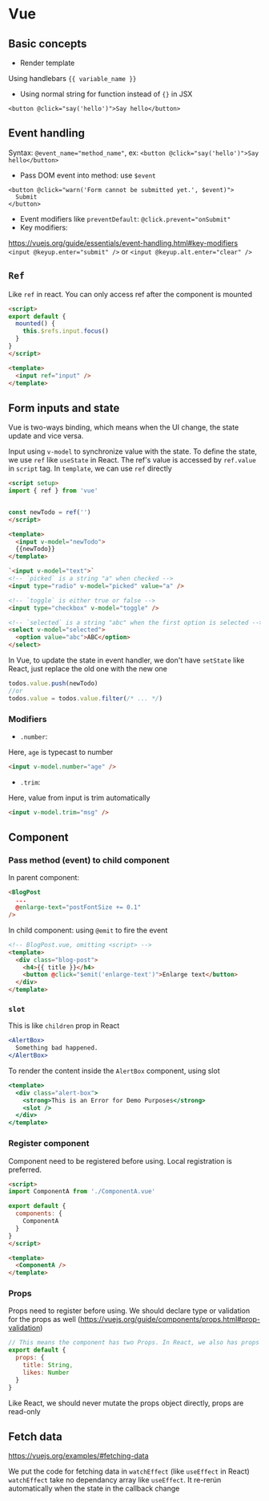 # Vue

## Basic concepts

- Render template

Using handlebars `{{ variable_name }}`

- Using normal string for function instead of `{}` in JSX

```vue
<button @click="say('hello')">Say hello</button>
```

## Event handling

Syntax: `@event_name="method_name"`, ex: `<button @click="say('hello')">Say hello</button>`

- Pass DOM event into method: use `$event`

```
<button @click="warn('Form cannot be submitted yet.', $event)">
  Submit
</button>
```

- Event modifiers like `preventDefault`: `@click.prevent="onSubmit"`
- Key modifiers: 

<https://vuejs.org/guide/essentials/event-handling.html#key-modifiers>
`<input @keyup.enter="submit" />` or `<input @keyup.alt.enter="clear" />`

## `Ref`

Like `ref` in react. You can only access ref after the component is mounted

```html
<script>
export default {
  mounted() {
    this.$refs.input.focus()
  }
}
</script>

<template>
  <input ref="input" />
</template>
```

## Form inputs and state

Vue is two-ways binding, which means when the UI change, the state update and vice versa.

Input using `v-model` to synchronize value with the state. To define the state, we use `ref` like `useState` in React. 
The ref's value is accessed by `ref.value` in `script` tag. In `template`, we can use `ref` directly
```html
<script setup>
import { ref } from 'vue'


const newTodo = ref('')
</script>

<template>
  <input v-model="newTodo">
  {{newTodo}}
</template>
```

```html
`<input v-model="text">`
<!-- `picked` is a string "a" when checked -->
<input type="radio" v-model="picked" value="a" />

<!-- `toggle` is either true or false -->
<input type="checkbox" v-model="toggle" />

<!-- `selected` is a string "abc" when the first option is selected -->
<select v-model="selected">
  <option value="abc">ABC</option>
</select>
```

In Vue, to update the state in event handler, we don't have `setState` like React, just replace the old one with the new one
```js
todos.value.push(newTodo)
//or
todos.value = todos.value.filter(/* ... */)
```

### Modifiers

- `.number`: 

Here, `age` is typecast to number
```html
<input v-model.number="age" />
```

- `.trim`:

Here, value from input is trim automatically
```html
<input v-model.trim="msg" />
```

## Component

### Pass method (event) to child component

In parent component:

```html
<BlogPost
  ...
  @enlarge-text="postFontSize += 0.1"
/>
```

In child component: using `@emit` to fire the event

```html
<!-- BlogPost.vue, omitting <script> -->
<template>
  <div class="blog-post">
    <h4>{{ title }}</h4>
    <button @click="$emit('enlarge-text')">Enlarge text</button>
  </div>
</template>
```

### `slot`

This is like `children` prop in React

```jsx
<AlertBox>
  Something bad happened.
</AlertBox>
```

To render the content inside the `AlertBox` component, using slot

```jsx
<template>
  <div class="alert-box">
    <strong>This is an Error for Demo Purposes</strong>
    <slot />
  </div>
</template>
```

### Register component

Component need to be registered before using. Local registration is preferred.

```html
<script>
import ComponentA from './ComponentA.vue'

export default {
  components: {
    ComponentA
  }
}
</script>

<template>
  <ComponentA />
</template>
```

### Props

Props need to register before using. We should declare type or validation for the props as well (<https://vuejs.org/guide/components/props.html#prop-validation>)

```js
// This means the component has two Props. In React, we also has props object and pass to function component as a param.
export default {
  props: {
    title: String,
    likes: Number
  }
}
```

Like React, we should never mutate the props object directly, props are read-only

## Fetch data

<https://vuejs.org/examples/#fetching-data>

We put the code for fetching data in `watchEffect` (like `useEffect` in React)
`watchEffect` take no dependancy array like `useEffect`. It re-rerún automatically when the state in the callback change
